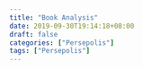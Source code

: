 ```yaml
---
title: "Book Analysis"
date: 2019-09-30T19:14:18+08:00
draft: false
categories: ["Persepolis"]
tags: ["Persepolis"]
---
```


